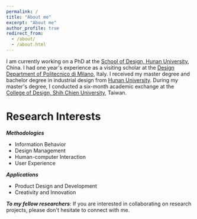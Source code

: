 ```yaml
---
permalink: /
title: "About me"
excerpt: "About me"
author_profile: true
redirect_from: 
  - /about/
  - /about.html
---
```


I am currently working on a PhD at the [School of Design, Hunan University](http://design.hnu.edu.cn/), China. I had one year's experience as a visiting scholar at the [Design Department of Politecnico di Milano](http://www.dipartimentodesign.polimi.it/en/), Italy. I received my master degree and bachelor degree in industrial design from [Hunan University](http://www.hnu.edu.cn/). During my master's degree, I conducted a six-month academic exchange at the [College of Design, Shih Chien University](http://www.scdesign.usc.edu.tw/), Taiwan.


Research Interests
======

***Methodologies***

* Information Behavior
* Design Management
* Human-computer Interaction
* User Experience


***Applications***

* Product Design and Development
* Creativity and Innovation


***To my fellow researchers***: If you are interested in collaborating on research projects, please don't hesitate to connect with me.